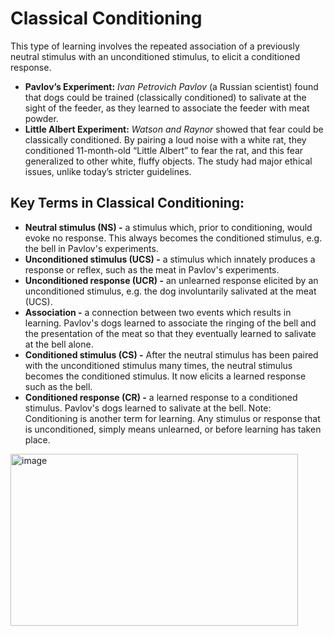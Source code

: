 # Classical Conditioning
This type of learning involves the repeated association of a previously neutral stimulus with an unconditioned stimulus, to elicit a conditioned response.

- **Pavlov’s Experiment:** _Ivan Petrovich Pavlov_ (a Russian scientist) found that dogs could be trained (classically conditioned) to salivate at the sight of the feeder, as they learned to associate the feeder with meat powder.
- **Little Albert Experiment:** _Watson and Raynor_ showed that fear could be classically conditioned. By pairing a loud noise with a white rat, they conditioned 11-month-old “Little Albert” to fear the rat, and this fear generalized to other white, fluffy objects. The study had major ethical issues, unlike today’s stricter guidelines.

## Key Terms in Classical Conditioning:
- **Neutral stimulus (NS) -** a stimulus which, prior to conditioning, would evoke no response. This always becomes the conditioned stimulus, e.g. the bell in Pavlov's experiments.
- **Unconditioned stimulus (UCS) -** a stimulus which innately produces a response or reflex, such as the meat in Pavlov's experiments.
- **Unconditioned response (UCR) -** an unlearned response elicited by an unconditioned stimulus, e.g. the dog involuntarily salivated at the meat (UCS).
- **Association -** a connection between two events which results in learning. Pavlov's dogs learned to associate the ringing of the bell and the presentation of the meat so that they eventually learned to salivate at the bell alone.
- **Conditioned stimulus (CS) -** After the neutral stimulus has been paired with the unconditioned stimulus many times, the neutral stimulus becomes the conditioned stimulus. It now elicits a learned response such as the bell.
- **Conditioned response (CR) -** a learned response to a conditioned stimulus. Pavlov's dogs learned to salivate at the bell.
Note: Conditioning is another term for learning. Any stimulus or response that is unconditioned, simply means unlearned, or before learning has taken place.
<img width="460" height="275" alt="image" src="https://github.com/user-attachments/assets/e60a1a0e-fe36-42e0-858c-ce244c67d757" />
